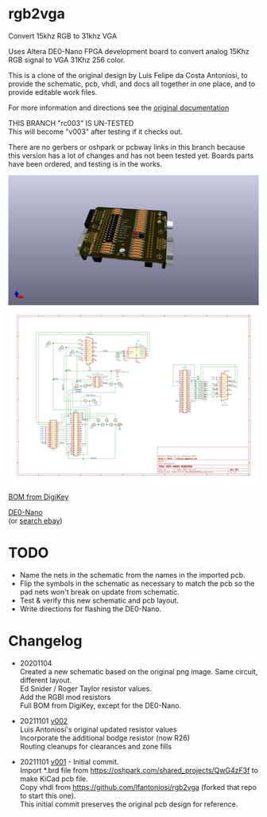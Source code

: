 # rgb2vga
Convert 15khz RGB to 31khz VGA

Uses Altera DE0-Nano FPGA development board to convert analog 15Khz RGB signal to VGA 31Khz 256 color.

This is a clone of the original design by Luis Felipe da Costa Antoniosi, to provide the schematic, pcb, vhdl, and docs all together in one place, and to provide editable work files.

For more information and directions see the [original documentation](https://sites.google.com/site/tandycocoloco/rgb2vga)

THIS BRANCH "rc003" IS UN-TESTED  
This will become "v003" after testing if it checks out.  

There are no gerbers or oshpark or pcbway links in this branch because this version has a lot of changes and has not been tested yet. Boards parts have been ordered, and testing is in the works.

![](PCB/rgb2vga.jpg)
![](PCB/rgb2vga.svg)

<!-- [PCB from OSHPark](https://oshpark.com/shared_projects/QwG4zF3f) -->
<!-- [PCB from PCBWAY]()  -->

[BOM from DigiKey](https://www.digikey.com/short/7f8hm2tm)

[DE0-Nano](http://www.terasic.com.tw/cgi-bin/page/archive.pl?Language=English&No=593)  
 (or [search ebay](https://www.ebay.com/sch/i.html?_nkw=de0-nano&_sacat=0&LH_TitleDesc=0&_odkw=de0+nano&_osacat=0&_sop=15))

<!-- [Gerbers](../../releases/latest) -->

# TODO
* Name the nets in the schematic from the names in the imported pcb.  
* Flip the symbols in the schematic as necessary to match the pcb so the pad nets won't break on update from schematic.  
* Test & verify this new schematic and pcb layout.  
* Write directions for flashing the DE0-Nano.  

# Changelog
* 20201104<!-- [v003](../../tree/v003) -->  
 Created a new schematic based on the original png image. Same circuit, different layout.  
 Ed Snider / Roger Taylor resistor values.  
 Add the RGBI mod resistors  
 Full BOM from DigiKey, except for the DE0-Nano.  

* 20211101 [v002](../../tree/v002)  
 Luis Antoniosi's original updated resistor values  
 Incorporate the additional bodge resistor (now R26)  
 Routing cleanups for clearances and zone fills  

* 20211101 [v001](../../tree/v001) - Initial commit.  
 Import \*.brd file from https://oshpark.com/shared_projects/QwG4zF3f to make KiCad pcb file.  
 Copy vhdl from https://github.com/lfantoniosi/rgb2vga (forked that repo to start this one).  
 This initial commit preserves the original pcb design for reference.  

